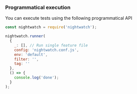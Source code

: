 ### Programmatical execution

You can execute tests using the following programmatical API

```javascript
const nightwatch = require('nightwatch');

nightwatch.runner(
  {
    _: [], // Run single feature file
    config: 'nightwatch.conf.js',
    env: 'default',
    filter: '',
    tag: ''
  },
  () => {
    console.log('done');
  }
);
```
